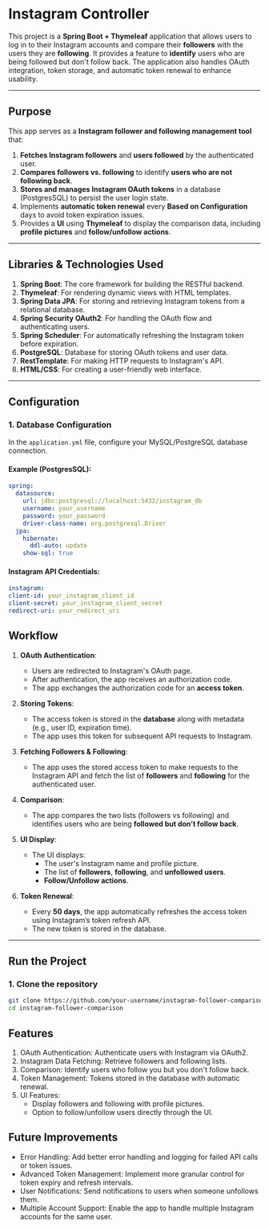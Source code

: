 # Instagram Controller

This project is a **Spring Boot + Thymeleaf** application that allows users to log in to their Instagram accounts and compare their **followers** with the users they are **following**. It provides a feature to **identify** users who are being followed but don't follow back. The application also handles OAuth integration, token storage, and automatic token renewal to enhance usability.

---
## **Purpose**

This app serves as a **Instagram follower and following management tool** that:

1. **Fetches Instagram followers** and **users followed** by the authenticated user.
2. **Compares followers vs. following** to identify **users who are not following back**.
3. **Stores and manages Instagram OAuth tokens** in a database (PostgresSQL) to persist the user login state.
4. Implements **automatic token renewal** every **Based on Configuration** days to avoid token expiration issues.
5. Provides a **UI** using **Thymeleaf** to display the comparison data, including **profile pictures** and **follow/unfollow actions**.

---

## **Libraries & Technologies Used**

1. **Spring Boot**: The core framework for building the RESTful backend.
2. **Thymeleaf**: For rendering dynamic views with HTML templates.
3. **Spring Data JPA**: For storing and retrieving Instagram tokens from a relational database.
4. **Spring Security OAuth2**: For handling the OAuth flow and authenticating users.
5. **Spring Scheduler**: For automatically refreshing the Instagram token before expiration.
6. **PostgreSQL**: Database for storing OAuth tokens and user data.
7. **RestTemplate**: For making HTTP requests to Instagram's API.
8. **HTML/CSS**: For creating a user-friendly web interface.

---

## **Configuration**

### 1. **Database Configuration**
In the `application.yml` file, configure your MySQL/PostgreSQL database connection.

#### Example (PostgresSQL):
```yaml
spring:
  datasource:
    url: jdbc:postgresql://localhost:5432/instagram_db
    username: your_username
    password: your_password
    driver-class-name: org.postgresql.Driver
  jpa:
    hibernate:
      ddl-auto: update
    show-sql: true
```
#### Instagram API Credentials:
```yaml
instagram:
client-id: your_instagram_client_id
client-secret: your_instagram_client_secret
redirect-uri: your_redirect_uri
```
## **Workflow**

1. **OAuth Authentication**:
    - Users are redirected to Instagram's OAuth page.
    - After authentication, the app receives an authorization code.
    - The app exchanges the authorization code for an **access token**.

2. **Storing Tokens**:
    - The access token is stored in the **database** along with metadata (e.g., user ID, expiration time).
    - The app uses this token for subsequent API requests to Instagram.

3. **Fetching Followers & Following**:
    - The app uses the stored access token to make requests to the Instagram API and fetch the list of **followers** and **following** for the authenticated user.

4. **Comparison**:
    - The app compares the two lists (followers vs following) and identifies users who are being **followed but don’t follow back**.

5. **UI Display**:
    - The UI displays:
        - The user's Instagram name and profile picture.
        - The list of **followers**, **following**, and **unfollowed users**.
        - **Follow/Unfollow actions**.

6. **Token Renewal**:
    - Every **50 days**, the app automatically refreshes the access token using Instagram’s token refresh API.
    - The new token is stored in the database.

---

## **Run the Project**

### 1. **Clone the repository**

```bash
git clone https://github.com/your-username/instagram-follower-comparison.git
cd instagram-follower-comparison
```
## **Features**
1. OAuth Authentication: Authenticate users with Instagram via OAuth2.
2. Instagram Data Fetching: Retrieve followers and following lists.
3. Comparison: Identify users who follow you but you don't follow back.
4. Token Management: Tokens stored in the database with automatic renewal.
5. UI Features:
   - Display followers and following with profile pictures.
   - Option to follow/unfollow users directly through the UI.

## **Future Improvements**
* Error Handling: Add better error handling and logging for failed API calls or token issues.
* Advanced Token Management: Implement more granular control for token expiry and refresh intervals.
* User Notifications: Send notifications to users when someone unfollows them.
* Multiple Account Support: Enable the app to handle multiple Instagram accounts for the same user.
